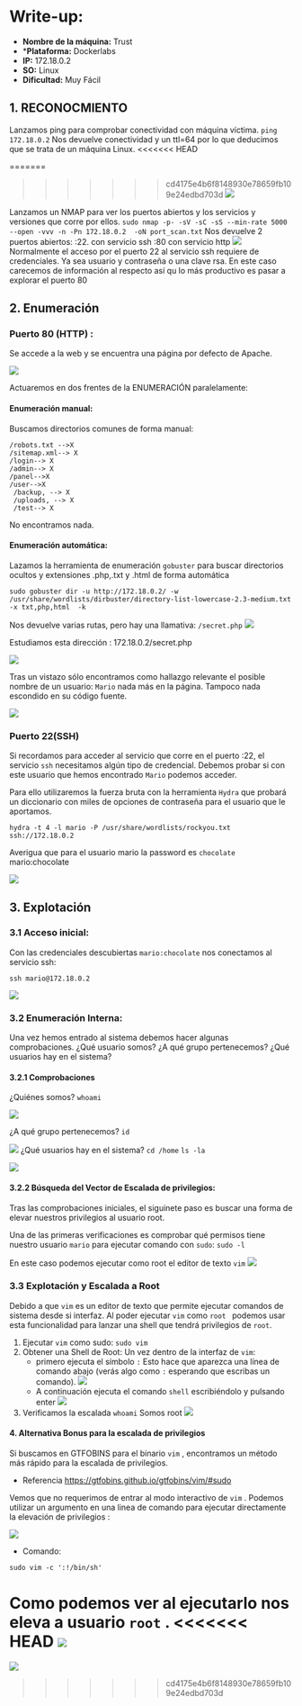# Write-up:
- **Nombre de la máquina:** Trust 
- ***Plataforma:** Dockerlabs 
- **IP:** 172.18.0.2 
- **SO:** Linux 
- **Dificultad:** Muy Fácil 

## 1. RECONOCMIENTO 

Lanzamos ping para comprobar conectividad con máquina víctima.
`ping 172.18.0.2` 
Nos devuelve conectividad y un ttl=64 por lo que deducimos que se trata de un máquina Linux. 
<<<<<<< HEAD

=======
>>>>>>> cd4175e4b6f8148930e78659fb109e24edbd703d
![](Imagenes/100.png)

Lanzamos un NMAP para ver los puertos abiertos y los servicios y versiones  que corre por ellos.
`sudo nmap -p- -sV -sC -sS --min-rate 5000 --open -vvv -n -Pn 172.18.0.2  -oN port_scan.txt`
Nos devuelve 2 puertos abiertos:
	:22. con servicio ssh
	:80 con servicio http
	![](Imagenes/101.png)
Normalmente el acceso por el puerto 22 al servicio ssh requiere de credenciales. Ya sea usuario y contraseña o una clave rsa. En este caso carecemos de información al respecto así qu lo más productivo es pasar a explorar el puerto 80

## 2. Enumeración

### Puerto 80 (HTTP) :
Se accede a la web y se encuentra una página por defecto de Apache. 

![](Imagenes/102.png)

Actuaremos en dos frentes de la ENUMERACIÓN paralelamente:

#### Enumeración manual:
Buscamos directorios comunes de forma manual:

	/robots.txt -->X
	/sitemap.xml--> X
	/login--> X
	/admin--> X
	/panel-->X
	/user-->X
	 /backup, --> X
	 /uploads, --> X
	 /test--> X

No encontramos nada. 


#### Enumeración automática:
Lazamos la herramienta de enumeración `gobuster` para buscar directorios ocultos y extensiones .php,.txt y .html de forma automática

`sudo gobuster dir -u http://172.18.0.2/ -w /usr/share/wordlists/dirbuster/directory-list-lowercase-2.3-medium.txt -x txt,php,html  -k`

Nos devuelve varias rutas, pero hay una llamativa: `/secret.php`
![](CTF/Dockerlabs/0.Muy%20Fácil/Imagenes/103.png)

Estudiamos esta dirección : 172.18.0.2/secret.php 

![](CTF/Dockerlabs/0.Muy%20Fácil/Imagenes/104.png)

Tras un vistazo sólo encontramos como hallazgo relevante el posible nombre de un usuario: `Mario` nada más en la página. Tampoco nada escondido en su código fuente.

![](CTF/Dockerlabs/0.Muy%20Fácil/Imagenes/105.png)

### Puerto 22(SSH)

Si recordamos para acceder al servicio que corre en el puerto :22, el servicio `ssh` necesitamos algún tipo de credencial. Debemos probar si con este usuario que hemos encontrado `Mario` podemos acceder. 

Para ello utilizaremos la fuerza bruta con la herramienta `Hydra` que probará un diccionario con miles de opciones de contraseña para el usuario que le aportamos. 

`hydra -t 4 -l mario -P /usr/share/wordlists/rockyou.txt ssh://172.18.0.2`

Averigua que para el usuario mario la password es `chocolate`
mario:chocolate

![](CTF/Dockerlabs/0.Muy%20Fácil/Imagenes/106.png)

## 3. Explotación

### 3.1 Acceso inicial:

Con las credenciales descubiertas `mario:chocolate`  nos conectamos al servicio ssh:

`ssh mario@172.18.0.2` 

![](CTF/Dockerlabs/0.Muy%20Fácil/Imagenes/107.png)

### 3.2 Enumeración Interna:
Una vez hemos entrado al sistema debemos hacer algunas comprobaciones.
	¿Qué usuario somos?
	¿A qué grupo pertenecemos?
	¿Qué usuarios hay en el sistema?
	
#### 3.2.1 Comprobaciones

¿Quiénes somos?
`whoami`

 ![](CTF/Dockerlabs/0.Muy%20Fácil/Imagenes/108.png)
 
 ¿A qué grupo pertenecemos?
`id`

![](CTF/Dockerlabs/0.Muy%20Fácil/Imagenes/109.png)
¿Qué usuarios hay en el sistema?
`cd /home`
`ls -la`

![](CTF/Dockerlabs/0.Muy%20Fácil/Imagenes/110.png)

#### 3.2.2 Búsqueda del Vector de Escalada de privilegios:

Tras las comprobaciones iniciales, el siguinete paso es buscar una forma de elevar nuestros privilegios al usuario root. 

Una de las primeras verificaciones es comprobar qué permisos tiene nuestro usuario `mario` para ejecutar comando con `sudo`:
	`sudo -l`

En este caso podemos ejecutar como root  el editor de texto `vim` 
![](Imagenes/111.png)

### 3.3 Explotación y Escalada a Root


Debido a que `vim` es un editor de texto que permite ejecutar comandos de sistema desde si interfaz. Al poder ejecutar `vim` como  `root ` podemos usar esta funcionalidad para lanzar una shell que tendrá privilegios de `root`.

1. Ejecutar `vim` como sudo:
	`sudo vim`
2. Obtener una Shell de Root:
   Un vez dentro de la interfaz de `vim`:
	- primero ejecuta el símbolo `:` Esto hace que aparezca una línea de comando abajo (verás algo como `:` esperando que escribas un comando). 
	  ![](CTF/Dockerlabs/0.Muy%20Fácil/Imagenes/112.png)
	- A continuación  ejecuta el comando  `shell`  escribiéndolo y pulsando enter
	  ![](CTF/Dockerlabs/0.Muy%20Fácil/Imagenes/113.png)
3. Verificamos la escalada 
	   `whoami`
	Somos root 
	![](CTF/Dockerlabs/0.Muy%20Fácil/Imagenes/114.png)

#### 4. Alternativa Bonus para la escalada de privilegios

Si buscamos en GTFOBINS para el binario `vim` , encontramos un método más rápido para la escalada de privilegios.

- Referencia https://gtfobins.github.io/gtfobins/vim/#sudo

Vemos que no requerimos de entrar al modo interactivo de `vim` . Podemos utilizar un argumento en una linea de comando para ejecutar directamente la elevación de privilegios :

![](CTF/Dockerlabs/0.Muy%20Fácil/Imagenes/115.png)
- Comando:
```
sudo vim -c ':!/bin/sh'
```

Como podemos ver al ejecutarlo nos eleva a usuario `root` .
<<<<<<< HEAD
 ![](CTF/Dockerlabs/0.Muy%20Fácil/Imagenes/116.png)
=======
 ![](CTF/Dockerlabs/0.Muy%20Fácil/Imagenes/116.png)
>>>>>>> cd4175e4b6f8148930e78659fb109e24edbd703d
